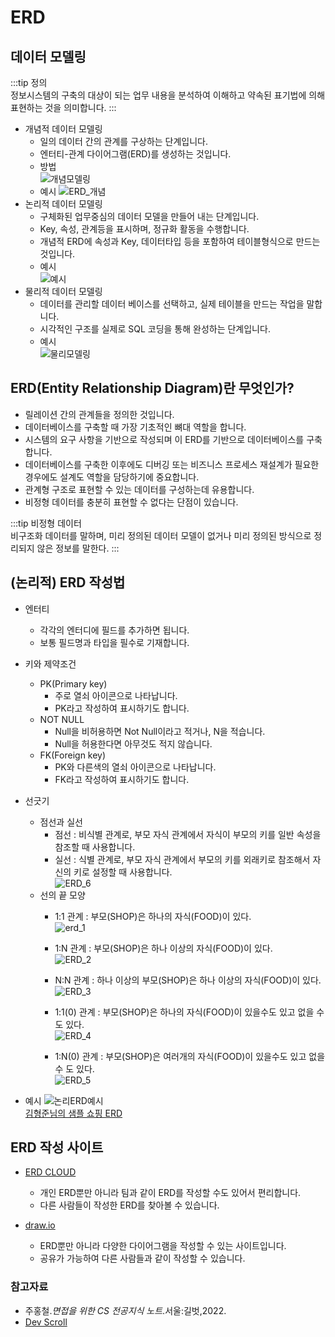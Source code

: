 # ERD

## 데이터 모델링

:::tip 정의  
정보시스템의 구축의 대상이 되는 업무 내용을 분석하여 이해하고 약속된 표기법에 의해 표현하는 것을 의미합니다.
:::

- 개념적 데이터 모델링
    - 일의 데이터 간의 관계를 구상하는 단계입니다.
    - 엔터티-관계 다이어그램(ERD)를 생성하는 것입니다.
    - 방법  
      ![개념모델링](https://user-images.githubusercontent.com/79966015/179434886-68ba09bd-e038-451b-94b5-f975d915e35d.PNG)
    - 예시
      ![ERD_개념](https://user-images.githubusercontent.com/79966015/179433359-9fc3e5d4-bb98-4bc6-a516-3e6f7c17de8f.PNG)
- 논리적 데이터 모델링
    - 구체화된 업무중심의 데이터 모델을 만들어 내는 단계입니다.
    - Key, 속성, 관계등을 표시하며, 정규화 활동을 수행합니다.
    - 개념적 ERD에 속성과 Key, 데이터타입 등을 포함하여 테이블형식으로 만드는 것입니다.
    - 예시  
      ![예시](https://user-images.githubusercontent.com/79966015/179432492-41aea20f-ba3e-40da-9661-e53c3a1a5f7c.PNG)
- 물리적 데이터 모델링
    - 데이터를 관리할 데이터 베이스를 선택하고, 실제 테이블을 만드는 작업을 말합니다.
    - 시각적인 구조를 실제로 SQL 코딩을 통해 완성하는 단계입니다.
    - 예시  
      ![물리모델링](https://user-images.githubusercontent.com/79966015/179433695-1de762c5-27c0-4607-9606-434cad7357bb.PNG)

## ERD(Entity Relationship Diagram)란 무엇인가?

- 릴레이션 간의 관계들을 정의한 것입니다.
- 데이터베이스를 구축할 때 가장 기초적인 뼈대 역할을 합니다.
- 시스템의 요구 사항을 기반으로 작성되며 이 ERD를 기반으로 데이터베이스를 구축합니다.
- 데이터베이스를 구축한 이후에도 디버깅 또는 비즈니스 프로세스 재설계가 필요한 경우에도 설계도 역할을 담당하기에 중요합니다.
- 관계형 구조로 표현할 수 있는 데이터를 구성하는데 유용합니다.
- 비정형 데이터를 충분히 표현할 수 없다는 단점이 있습니다.

:::tip 비정형 데이터  
비구조화 데이터를 말하며, 미리 정의된 데이터 모델이 없거나 미리 정의된 방식으로 정리되지 않은 정보를 말한다.
:::

## (논리적) ERD 작성법

- 엔터티
    - 각각의 엔터디에 필드를 추가하면 됩니다.
    - 보통 필드명과 타입을 필수로 기재합니다.
- 키와 제약조건
    - PK(Primary key)
        - 주로 열쇠 아이콘으로 나타납니다.
        - PK라고 작성하여 표시하기도 합니다.
    - NOT NULL
        - Null을 비허용하면 Not Null이라고 적거나, N을 적습니다.
        - Null을 허용한다면 아무것도 적지 않습니다.
    - FK(Foreign key)
        - PK와 다른색의 열쇠 아이콘으로 나타납니다.
        - FK라고 작성하여 표시하기도 합니다.
- 선긋기
    - 점선과 실선
        - 점선 : 비식별 관계로, 부모 자식 관계에서 자식이 부모의 키를 일반 속성을 참조할 때 사용합니다.
        - 실선 : 식별 관계로, 부모 자식 관계에서 부모의 키를 외래키로 참조해서 자신의 키로 설정할 때 사용합니다.  
          ![ERD_6](https://user-images.githubusercontent.com/79966015/179431308-d7697a89-bdef-4633-af0e-ecaf4203369d.PNG)
    - 선의 끝 모양
        - 1:1 관계 : 부모(SHOP)은 하나의 자식(FOOD)이 있다.  
          ![erd_1](https://user-images.githubusercontent.com/79966015/179431080-77d26cd1-fcb9-4144-8ea8-d9b5b3d83cee.PNG)

        - 1:N 관계 : 부모(SHOP)은 하나 이상의 자식(FOOD)이 있다.  
          ![ERD_2](https://user-images.githubusercontent.com/79966015/179431081-803c1baf-6088-43a3-bde2-e4a4936b08bc.PNG)

        - N:N 관계 : 하나 이상의 부모(SHOP)은 하나 이상의 자식(FOOD)이 있다.  
          ![ERD_3](https://user-images.githubusercontent.com/79966015/179431083-977b6c2d-155a-4c82-b8a4-70463029986f.PNG)

        - 1:1(0) 관계 : 부모(SHOP)은 하나의 자식(FOOD)이 있을수도 있고 없을 수도 있다.  
          ![ERD_4](https://user-images.githubusercontent.com/79966015/179431078-3ce3f9aa-62c5-42ab-8068-c221e4da595a.PNG)

        - 1:N(0) 관계 : 부모(SHOP)은 여러개의 자식(FOOD)이 있을수도 있고 없을 수 도 있다.  
          ![ERD_5](https://user-images.githubusercontent.com/79966015/179431079-02a43fd2-6c67-4925-b1c5-05df0394c8a4.PNG)

- 예시
  ![논리ERD예시](https://user-images.githubusercontent.com/79966015/179434163-755519db-6b50-4ef0-8c9d-40f1838283a9.PNG)  
  [김형준님의 샘플 쇼핑 ERD](https://www.erdcloud.com/d/Rk9PzvGHBGBm2QGqN)

## ERD 작성 사이트

- [ERD CLOUD](https://www.erdcloud.com/)
    - 개인 ERD뿐만 아니라 팀과 같이 ERD를 작성할 수도 있어서 편리합니다.
    - 다른 사람들이 작성한 ERD를 찾아볼 수 있습니다.

- [draw.io](https://app.diagrams.net/)
    - ERD뿐만 아니라 다양한 다이어그램을 작성할 수 있는 사이트입니다.
    - 공유가 가능하여 다른 사람들과 같이 작성할 수 있습니다.

### 참고자료

- 주홍철.*면접을 위한 CS 전공지식 노트*.서울:길벗,2022.
- [Dev Scroll](https://inpa.tistory.com/entry/DB-%F0%9F%93%9A-%EB%8D%B0%EC%9D%B4%ED%84%B0-%EB%AA%A8%EB%8D%B8%EB%A7%81-1N-%EA%B4%80%EA%B3%84-%F0%9F%93%88-ERD-%EB%8B%A4%EC%9D%B4%EC%96%B4%EA%B7%B8%EB%9E%A8)